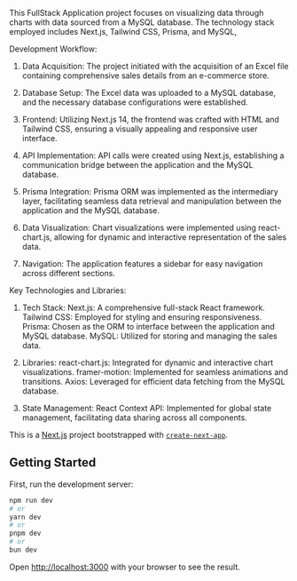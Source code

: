 This FullStack Application project focuses on visualizing data through charts with data sourced from a MySQL database. The technology stack employed includes Next.js, Tailwind CSS, Prisma, and MySQL, 


Development Workflow:

1. Data Acquisition:
The project initiated with the acquisition of an Excel file containing comprehensive sales details from an e-commerce store.

2. Database Setup:
The Excel data was uploaded to a MySQL database, and the necessary database configurations were established.

3. Frontend:
Utilizing Next.js 14, the frontend was crafted with HTML and Tailwind CSS, ensuring a visually appealing and responsive user interface.

4. API Implementation:
API calls were created using Next.js, establishing a communication bridge between the application and the MySQL database.

5. Prisma Integration:
Prisma ORM was implemented as the intermediary layer, facilitating seamless data retrieval and manipulation between the application and the MySQL database.

6. Data Visualization:
Chart visualizations were implemented using react-chart.js, allowing for dynamic and interactive representation of the sales data.

7. Navigation:
The application features a sidebar for easy navigation across different sections.



Key Technologies and Libraries:

1. Tech Stack:
Next.js: A comprehensive full-stack React framework.
Tailwind CSS: Employed for styling and ensuring responsiveness.
Prisma: Chosen as the ORM to interface between the application and MySQL database.
MySQL: Utilized for storing and managing the sales data.

2. Libraries:
react-chart.js: Integrated for dynamic and interactive chart visualizations.
framer-motion: Implemented for seamless animations and transitions.
Axios: Leveraged for efficient data fetching from the MySQL database.

3. State Management:
React Context API: Implemented for global state management, facilitating data sharing across all components.


This is a [Next.js](https://nextjs.org/) project bootstrapped with [`create-next-app`](https://github.com/vercel/next.js/tree/canary/packages/create-next-app).

## Getting Started

First, run the development server:

```bash
npm run dev
# or
yarn dev
# or
pnpm dev
# or
bun dev
```

Open [http://localhost:3000](http://localhost:3000) with your browser to see the result.